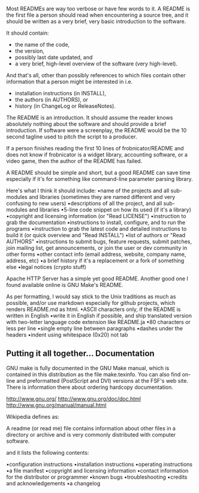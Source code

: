 Most READMEs are way too verbose or have few words to it. 
A README is the first file a person should read when encountering a source tree, and it should be written as a very brief, very basic introduction to the software. 

It should contain:
 - the name of the code, 
 - the version, 
 - possibly last date updated, and 
 - a very brief, high-level overview of the software (very high-level). 
 
 And that's all, other than possibly references to which files contain other information that a person might be interested in i.e.
  - installation instructions (in INSTALL), 
  - the authors (in AUTHORS), or 
  - history (in ChangeLog or ReleaseNotes).

The README is an introduction. 
It should assume the reader knows absolutely nothing about the software and should provide a brief introduction. If software were a screenplay, the README would be the 10 second tagline used to pitch the script to a producer. 

If a person finishes reading the first 10 lines of frobnicator/README and does not know if frobnicator is a widget library, accounting software, or a video game, then the author of the README has failed.



A README should be simple and short, but a good README can save time especially if it's for something like command-line parameter parsing library.

Here's what I think it should include:
•name of the projects and all sub-modules and libraries (sometimes they are named different and very confusing to new users)
•descriptions of all the project, and all sub-modules and libraries
•5-line code snippet on how its used (if it's a library)
•copyright and licensing information (or "Read LICENSE") 
•instruction to grab the documentation
•instructions to install, configure, and to run the programs
•instruction to grab the latest code and detailed instructions to build it (or quick overview and "Read INSTALL")
•list of authors or "Read AUTHORS"
•instructions to submit bugs, feature requests, submit patches, join mailing list, get announcements, or join the user or dev community in other forms
•other contact info (email address, website, company name, address, etc)
•a brief history if it's a replacement or a fork of something else
•legal notices (crypto stuff)

Apache HTTP Server has a simple yet good README. Another good one I found available online is GNU Make's README.

As per formatting, I would say stick to the Unix traditions as much as possible, and/or use markdown especially for github projects, which renders README.md as html.
•ASCII characters only, if the README is written in English
•write it in English if possible, and ship translated version with two-letter language code extension like README.ja
•80 characters or less per line
•single empty line between paragraphs
•dashes under the headers
•indent using whitespace (0x20) not tab

Putting it all together...
Documentation
-------------

GNU make is fully documented in the GNU Make manual, which is contained
in this distribution as the file make.texinfo.  You can also find
on-line and preformatted (PostScript and DVI) versions at the FSF's web
site.  There is information there about ordering hardcopy documentation.

  http://www.gnu.org/
  http://www.gnu.org/doc/doc.html
  http://www.gnu.org/manual/manual.html 



Wikipedia defines as:

A readme (or read me) file contains information about other files in a directory or archive and is very commonly distributed with computer software.

and it lists the following contents:

•configuration instructions
•installation instructions
•operating instructions
•a file manifest
•copyright and licensing information
•contact information for the distributor or programmer
•known bugs
•troubleshooting
•credits and acknowledgements
•a changelog
 
